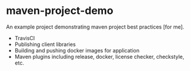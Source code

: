 # maven-project-demo
An example project demonstrating maven project best practices [for me].

* TravisCI
* Publishing client libraries
* Building and pushing docker images for application
* Maven plugins including release, docker, license checker, checkstyle, etc.

